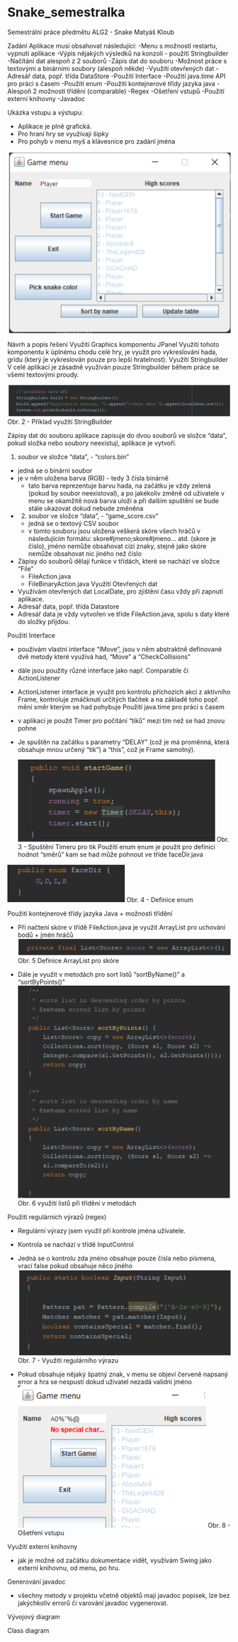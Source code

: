 # Snake_semestralka
Semestrální práce předmětu ALG2 - Snake
Matyáš Kloub

Zadání
Aplikace musí obsahovat následující:
-Menu s možností restartu, vypnutí aplikace
-Výpis nějakých výsledků na konzoli - použití Stringbuilder
-Načítání dat alespoň z 2 souborů
-Zápis dat do souboru
-Možnost práce s textovými a binárními soubory (alespoň někde)
-Využití otevřených dat
-Adresář data, popř. třída DataStore
-Použití Interface
-Použití java.time API pro práci s časem
-Použití enum
-Použití kontejnerové třídy jazyka java
-Alespoň 2 možnosti třídění (comparable)
-Regex
-Ošetření vstupů
-Použití externí knihovny
-Javadoc



Ukázka vstupu a výstupu: 
- Aplikace je plně grafická.
- Pro hraní hry se využívají šipky
- Pro pohyb v menu myš a klávesnice pro zadání jména


![alt text](https://github.com/MatyasKloub/Snake_semestralka/blob/main/doc/pic1.png)


Návrh a popis řešení
Využití Graphics komponentu JPanel
Využití tohoto komponentu k úplnému chodu celé hry, je využit pro vykreslování hada, gridu (který je vykreslován pouze pro lepší hratelnost). 
Využití Stringbuilder
V celé aplikaci je zásadně využíván pouze Stringbuilder během práce se všemi textovými proudy.

![alt text](https://github.com/MatyasKloub/Snake_semestralka/blob/main/doc/pic2.png)
Obr. 2 - Příklad využití StringBuilder

Zápisy dat do souboru
aplikace zapisuje do dvou souborů ve složce “data”, pokud složka nebo soubory neexistují, aplikace je vytvoří.
1. soubor ve složce “data”, - “colors.bin”
- jedná se o binární soubor
- je v něm uložena barva (RGB) - tedy 3 čísla binárně
  - tato barva reprezentuje barvu hada, na začátku je vždy zelená (pokud by soubor neexistoval), a po jakékoliv změně od uživatele v menu se okamžitě nová barva uloží a při dalším spuštění se bude stále ukazovat dokud nebude změněna
- 2. soubor ve složce “data”, - “game_score.csv”
    - jedná se o textový CSV soubor
    - v tomto souboru jsou uložena veškerá skóre všech hráčů v následujícím formátu: skore#jmeno;skore#jmeno… atd. (skore je číslo), jméno nemůže obsahovat cizí znaky, stejně jako skóre nemůže obsahovat nic jiného než číslo
- Zápisy do souborů dělají funkce v třídách, které se nachází ve složce “File”
    - FileAction.java
    - FileBinaryAction.java
Využití Otevřených dat
- Využívám otevřených dat LocalDate, pro zjištění času vždy při zapnutí aplikace.
- Adresář data, popř. třída Datastore
- Adresář data je vždy vytvořen ve tříde FileAction.java, spolu s daty které do složky přijdou.

Použití Interface
- používám vlastní interface “IMove”, jsou v něm abstraktně definované dvě metody které využívá had, “Move” a “CheckCollisions”
- dále jsou použity různé interface jako např. Comparable či ActionListener
- ActionListener interface je využit pro kontrolu příchozích akcí z aktivního Frame, kontroluje zmáčknutí určitých tlačítek a na základě toho popř. mění směr kterým se had pohybuje
Použití java.time pro práci s časem
- v aplikaci je použit Timer pro počítání “tiků” mezi tím než se had znovu pohne
- Je spuštěn na začátku s parametry “DELAY” (což je má proměnná, která obsahuje mnou určený “tik”) a “this”, což je Frame samotný).
	
  ![alt text](https://github.com/MatyasKloub/Snake_semestralka/blob/main/doc/pic3.png)
		Obr. 3 - Spuštění Timeru pro tik
Použití enum
enum je použit pro definici hodnot “směrů” kam se had může pohnout ve tříde faceDir.java 

![alt text](https://github.com/MatyasKloub/Snake_semestralka/blob/main/doc/pic4.png)
	        Obr. 4 - Definice enum
          
Použití kontejnerové třídy jazyka Java + možnosti třídění
- Při načtení skóre v třídě FileAction.java je využit ArrayList pro uchování bodů + jmén hráčů
![alt text](https://github.com/MatyasKloub/Snake_semestralka/blob/main/doc/pic5.png)
	Obr. 5 Definice ArrayList pro skóre 

- Dále je využit v metodách pro sort listů “sortByName()” a “sortByPoints()”
![alt text](https://github.com/MatyasKloub/Snake_semestralka/blob/main/doc/pic6.png)	
		Obr. 6 využití listů při třídění v metodách
    
Použití regulárních výrazů (regex)
- Regulární výrazy jsem využil při kontrole jména uživatele. 
- Kontrola se nachází v třídě InputControl
- Jedná se o kontrolu zda jméno obsahuje pouze čísla nebo písmena, vrací false pokud obsahuje něco jiného
![alt text](https://github.com/MatyasKloub/Snake_semestralka/blob/main/doc/pic7.png)
	Obr. 7 - Využití regulárního výrazu

- Pokud obsahuje nějaký špatný znak, v menu se objeví červeně napsaný error a hra se nespustí dokud uživatel nezadá validní jméno
![alt text](https://github.com/MatyasKloub/Snake_semestralka/blob/main/doc/pic8.png)
		Obr. 8 - Ošetření vstupu

Využití externí knihovny
- jak je možné od začátku dokumentace vidět, využívám Swing jako externí knihovnu, od menu, po hru.

Generování javadoc
- všechny metody v projektu včetně objektů mají javadoc popisek, lze bez jakýchkoliv errorů či varování javadoc vygenerovat. 


Vývojový diagram


Class diagram


